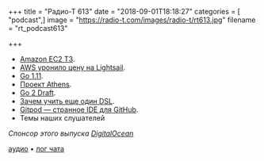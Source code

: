 +++
title = "Радио-Т 613"
date = "2018-09-01T18:18:27"
categories = [ "podcast",]
image = "https://radio-t.com/images/radio-t/rt613.jpg"
filename = "rt_podcast613"

+++

- [Amazon EC2 T3](https://aws.amazon.com/about-aws/whats-new/2018/08/introducing-amazon-ec2-t3-instances/?fc=p_2).
- [AWS уронило цену на Lightsail](https://techcrunch.com/2018/08/23/aws-cuts-the-price-of-most-of-its-lightsail-virtual-private-servers-in-half/).
- [Go 1.11](https://blog.golang.org/go1.11).
- [Проект Athens](https://open.microsoft.com/2018/08/28/announcing-project-athens-gophersource-go-community/).
- [Go 2 Draft](https://blog.golang.org/go2draft).
- [Зачем учить еще один DSL](https://erikbern.com/2018/08/30/i-dont-want-to-learn-your-garbage-query-language.html).
- [Gitpod — странное IDE для GitHub](https://medium.com/gitpod/gitpod-gitpod-online-ide-for-github-6296b907a886).
- Темы наших слушателей

*Спонсор этого выпуска [DigitalOcean](https://www.digitalocean.com)*


[аудио](http://cdn.radio-t.com/rt_podcast613.mp3) • [лог чата](http://chat.radio-t.com/logs/radio-t-613.html)
<audio src="http://cdn.radio-t.com/rt_podcast613.mp3" preload="none"></audio>
